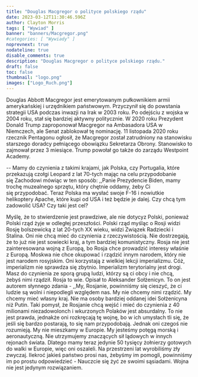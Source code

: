 ```yaml
---
title: "Douglas Macgregor o polityce polskiego rządu"
date: 2023-03-12T11:30:46.596Z
author: Clayton Morris
tags: [ "Wywiad" ]
banner: "banners/Macgregor.png"
#categories: [ "Wywiady" ]
noprevnext: true
nodateline: true
disable_comments: true
description: "Douglas Macgregor o polityce polskiego rządu."
draft: false
toc: false
thumbnail: "logo.png"
images: ["Logo_Ruch.png"]
---
```

Douglas Abbott Macgregor jest emerytowanym pułkownikiem armii amerykańskiej i urzędnikiem państwowym. Przyczynił się do powstania strategii USA podczas inwazji na Irak w 2003 roku. Po odejściu z wojska w 2004 roku, stał się bardziej aktywny politycznie. W 2020 roku Prezydent Donald Trump zaproponował Macgregor na Ambasadora USA w Niemczech, ale Senat zablokował tę nominację. 11 listopada 2020 roku rzecznik Pentagonu ogłosił, że Macgregor został zatrudniony na stanowisku starszego doradcy pełniącego obowiązku Sekretarza Obrony. Stanowisko to zajmował przez 3 miesiące. Trump powołał go także do zarządu Westpoint Academy.


-- Mamy do czynienia z takimi krajami, jak Polska, czy Portugalia, które przekazują czołgi Leopard z lat 70-tych mając na celu przypodobanie się Zachodowi mówiąc w ten sposób: ,,Panie Prezydencie Biden, mamy trochę muzealnego sprzętu, który chętnie oddamy, żeby Ci się przypodobać. Teraz Polska ma wysłać swoje F-16 i nowiutkie helikoptery Apache, które kupi od USA i też będzie je dalej. Czy chcą tym zadowolić USA? Czy taki jest cel?


Myślę, że to stwierdzenie jest prawdziwe, ale nie dotycyz Polski, ponieważ Polski rząd żyje w odległej przeszłości. Polski rząd myśląc o Rosji widzi Rosję bolszewicką z lat 20-tych XX wieku, widzi Związek Radziecki i Stalina. Oni nie chcą mieć do czynienia z rzeczywistością. Nie dostrzegają, że to już nie jest sowiecki kraj, a tym bardziej komunistyczny. Rosja nie jest zainteresowana wojną z Europą, bo Rosja chce prowadzić interesy właśnie z Europą. Moskwa nie chce okupować i rządzić innym narodem, który nie jest narodem rosyjskim. Oni korzystają z wielkiej lekcji imperializmu. Cóż, imperializm nie sprawdza się zbytnio. Imperializm terytorialny jest drogi. Masz do czynienia ze sporą grupą ludzi, którzy są ci obcy i nie chcą, żebyś nimi rządził. Rosja to wie. Opisał to Aleksander Sołżenicyn. To on jest autorem słynnego zdania - ,,My, Rosjanie, powinniśmy się cieszyć, że ci ludzie są wolni i niepodlegli względem nas. My nie chcemy nimi rządzić. My chcemy mieć własny kraj. Nie ma osoby bardziej oddanej idei Sołżenicyna niż Putin. Taki pomysł, że Rosjanie chcą wejść i mieć do czynienia z 40 milionami niezadowolonch i wkurzonych Polaków jest absurdalny. To nie jest prawda, jednakże oni rozkręcają tę wojnę, bo w ich umysłach tli się, że jeśli się bardzo postarają, to się nam przypodobają. Jednak oni czegoś nie rozumieją. My nie mieszkamy w Europie. My jesteśmy potęgą morską i aeronautyczną. Nie utrzymujemy znaczących sił lądowych w innych rejonach świata. Dlatego mamy teraz jedynie 50 tysięcy żołnierzy gotowych do walki w Europie, więc oni oszaleli. Na przestrzeni lat wyrobiliśmy zły zwyczaj. Ilekroć jakieś państwo prosi nas, żebyśmy im pomogli, powinniśmy im po prostu odpowiedzieć - Nauczcie się żyć ze swoimi sąsiadami. Wojna nie jest jedynym rozwiązaniem.

